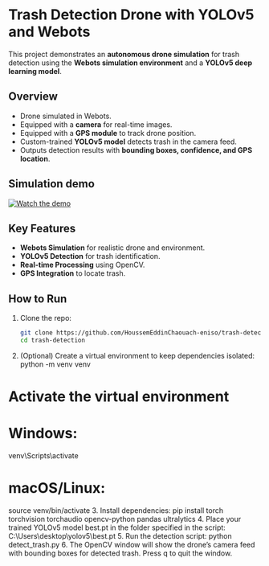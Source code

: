 # Trash Detection Drone with YOLOv5 and Webots

This project demonstrates an **autonomous drone simulation** for trash detection using the **Webots simulation environment** and a **YOLOv5 deep learning model**.  

## Overview
- Drone simulated in Webots.
- Equipped with a **camera** for real-time images.
- Equipped with a **GPS module** to track drone position.
- Custom-trained **YOLOv5 model** detects trash in the camera feed.
- Outputs detection results with **bounding boxes, confidence, and GPS location**.

## Simulation demo
[![Watch the demo](https://img.youtube.com/vi/VIDEO_ID/0.jpg)](https://www.youtube.com/watch?v=VIDEO_ID)

## Key Features
- **Webots Simulation** for realistic drone and environment.
- **YOLOv5 Detection** for trash identification.
- **Real-time Processing** using OpenCV.
- **GPS Integration** to locate trash.

## How to Run
1. Clone the repo:
   ```bash
   git clone https://github.com/HoussemEddinChaouach-eniso/trash-detection.git
   cd trash-detection
2. (Optional) Create a virtual environment to keep dependencies isolated:
  python -m venv venv
  # Activate the virtual environment
  # Windows:
  venv\Scripts\activate
  # macOS/Linux:
  source venv/bin/activate
3.  Install dependencies:
  pip install torch torchvision torchaudio opencv-python pandas ultralytics
4.  Place your trained YOLOv5 model best.pt in the folder specified in the script:  
  C:\Users\desktop\yolov5\best.pt
5.  Run the detection script:
 python detect_trash.py
6.  The OpenCV window will show the drone’s camera feed with bounding boxes for detected trash.
    Press q to quit the window.
